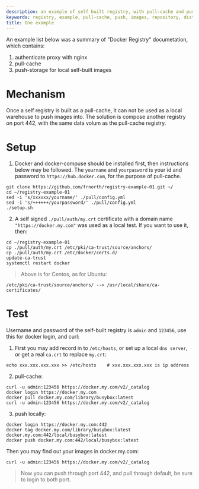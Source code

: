 ```yaml
---
description: an example of self built registry, with pull-cache and push-storage
keywords: registry, example, pull-cache, push, images, repository, distribution, recipes
title: One example
---
```


An example list below was a summary of "Docker Registry" documetation, which contains:
1. authenticate proxy with nginx  
2. pull-cache  
3. push-storage for local self-built images  

# Mechanism

Once a self registry is built as a pull-cache, it can not be used as a local warehouse to push images into. The solution is compose another registry on port 442, with the same data volum as the pull-cache registry.

# Setup
1. Docker and docker-compuse should be installed first, then instructions below may be followed. The `yourname` and `yourpasword` is your id and password to `https://hub.docker.com`, for the purpose of pull-cache.   
```
git clone https://github.com/frnorth/registry-example-01.git ~/
cd ~/registry-example-01
sed -i 's/xxxxxx/yourname/' ./pull/config.yml
sed -i 's/++++++/yourpassword/' ./pull/config.yml
./setup.sh
```
2. A self signed `./pull/auth/my.crt` certificate with a domain name `"https://docker.my.com"` was used as a local test. If you want to use it, then:  
```
cd ~/registry-example-01
cp ./pull/auth/my.crt /etc/pki/ca-trust/source/anchors/
cp ./pull/auth/my.crt /etc/docker/certs.d/
update-ca-trust
systemctl restart docker
```
> Above is for Centos, as for Ubuntu:
```
/etc/pki/ca-trust/source/anchors/ --> /usr/local/share/ca-certificates/
```

# Test
Username and password of the self-built registry is `admin` and `123456`, use this for docker login, and curl:    
1. First you may add record in to `/etc/hosts`, or set up a local `dns server`, or get a real `ca.crt` to replace `my.crt`:
```
echo xxx.xxx.xxx.xxx >> /etc/hosts    # xxx.xxx.xxx.xxx is ip address
```
2. pull-cache:
```
curl -u admin:123456 https://docker.my.com/v2/_catalog
docker login https://docker.my.com
docker pull docker.my.com/library/busybox:latest
curl -u admin:123456 https://docker.my.com/v2/_catalog
```
3. push locally:
```
docker login https://docker.my.com:442
docker tag docker.my.com/library/busybox:latest docker.my.com:442/local/busybox:latest
docker push docker.my.com:442/local/busybox:latest
```
Then you may find out your images in docker.my.com:
```
curl -u admin:123456 https://docker.my.com/v2/_catalog
```
> Now you can push through port 442, and pull through default, be sure to login to both port.
